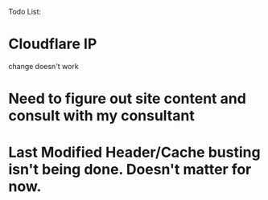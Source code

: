 Todo List:
# Cloudflare IP
 change doesn't work 
# Need to figure out site content and consult with my consultant
# Last Modified Header/Cache busting isn't being done. Doesn't matter for now.
